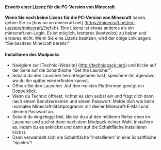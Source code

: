 #### Erwerb einer Lizenz für die PC-Version von Minecraft

**Wenn Sie noch keine Lizenz für die PC-Version von Minecraft** haben, gehen Sie zu [buy on on minecraft.net] (https://minecraft.net/en-us/store/minecraft/?ref=h). Eine Lizenz ist etwas anderes als ein minecraft.net-Login. Es ist möglich, letzteres (kostenlos) zu haben und ersteres nicht. Wenn Sie eine Lizenz besitzen, wird der obige Link sagen: "Sie besitzen Minecraft bereits!"

#### Installieren des Modpacks

* Navigiere zur [Technic-Website] (http://technicpack.net/) und klicke auf der Seite auf die Schaltfläche "Get the Launcher".
* Sobald du den Launcher heruntergeladen hast, speichere ihn irgendwo, wo du ihn später wiederfinden kannst.
* Öffnen Sie den Launcher. Auf den meisten Plattformen genügt ein Doppelklick.
* Wenn du Technic öffnest, richtet es sich selbst ein und fragt dich dann nach einem Benutzernamen und einem Passwort. Melde dich wie beim normalen Minecraft-Startprogramm mit deiner Minecraft-E-Mail und deinem Passwort an.
* Sobald du eingeloggt bist, klickst du auf den mittleren Reiter oben im Launcher und suchst dann nach dem Modpack deiner Wahl. Installiere es, indem du es anklickst und dann auf die Schaltfläche Installieren klickst.
* Dann verwandelt sich die Schaltfläche "Installieren" in eine Schaltfläche "Spielen"!

